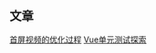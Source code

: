 ## 文章
[首屏视频的优化过程](https://github.com/jmx164491960/jmx164491960.github.io/issues/1)
[Vue单元测试探索](https://github.com/jmx164491960/jmx164491960.github.io/issues/2)

